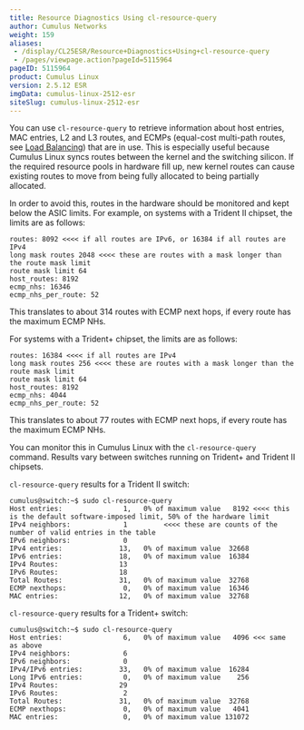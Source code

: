 ```yaml
---
title: Resource Diagnostics Using cl-resource-query
author: Cumulus Networks
weight: 159
aliases:
 - /display/CL25ESR/Resource+Diagnostics+Using+cl-resource-query
 - /pages/viewpage.action?pageId=5115964
pageID: 5115964
product: Cumulus Linux
version: 2.5.12 ESR
imgData: cumulus-linux-2512-esr
siteSlug: cumulus-linux-2512-esr
---
```

You can use `cl-resource-query` to retrieve information about host
entries, MAC entries, L2 and L3 routes, and ECMPs (equal-cost multi-path
routes, see [Load
Balancing](Network_Topology.html#src-5116104_NetworkTopology-load_balancing))
that are in use. This is especially useful because Cumulus Linux syncs
routes between the kernel and the switching silicon. If the required
resource pools in hardware fill up, new kernel routes can cause existing
routes to move from being fully allocated to being partially allocated.

In order to avoid this, routes in the hardware should be monitored and
kept below the ASIC limits. For example, on systems with a Trident II
chipset, the limits are as follows:

    routes: 8092 <<<< if all routes are IPv6, or 16384 if all routes are IPv4
    long mask routes 2048 <<<< these are routes with a mask longer than the route mask limit
    route mask limit 64
    host_routes: 8192
    ecmp_nhs: 16346
    ecmp_nhs_per_route: 52

This translates to about 314 routes with ECMP next hops, if every route
has the maximum ECMP NHs.

For systems with a Trident+ chipset, the limits are as follows:

    routes: 16384 <<<< if all routes are IPv4
    long mask routes 256 <<<< these are routes with a mask longer than the route mask limit
    route mask limit 64
    host_routes: 8192
    ecmp_nhs: 4044
    ecmp_nhs_per_route: 52

This translates to about 77 routes with ECMP next hops, if every route
has the maximum ECMP NHs.

You can monitor this in Cumulus Linux with the `cl-resource-query`
command. Results vary between switches running on Trident+ and Trident
II chipsets.

`cl-resource-query` results for a Trident II switch:

    cumulus@switch:~$ sudo cl-resource-query
    Host entries:               1,   0% of maximum value   8192 <<<< this is the default software-imposed limit, 50% of the hardware limit
    IPv4 neighbors:             1         <<<< these are counts of the number of valid entries in the table
    IPv6 neighbors:             0
    IPv4 entries:              13,   0% of maximum value  32668
    IPv6 entries:              18,   0% of maximum value  16384
    IPv4 Routes:               13
    IPv6 Routes:               18
    Total Routes:              31,   0% of maximum value  32768
    ECMP nexthops:              0,   0% of maximum value  16346
    MAC entries:               12,   0% of maximum value  32768

`cl-resource-query` results for a Trident+ switch:

    cumulus@switch:~$ sudo cl-resource-query
    Host entries:               6,   0% of maximum value   4096 <<< same as above
    IPv4 neighbors:             6
    IPv6 neighbors:             0
    IPv4/IPv6 entries:         33,   0% of maximum value  16284
    Long IPv6 entries:          0,   0% of maximum value    256
    IPv4 Routes:               29
    IPv6 Routes:                2
    Total Routes:              31,   0% of maximum value  32768
    ECMP nexthops:              0,   0% of maximum value   4041
    MAC entries:                0,   0% of maximum value 131072
